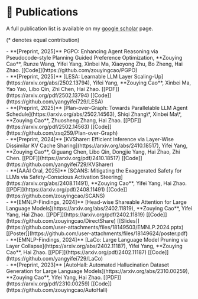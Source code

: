 # 📝 Publications

A full publication list is available on my [google scholar](https://scholar.google.com/citations?user=IIA4hMEAAAAJ&hl=zh-CN) page.

(* denotes equal contribution)
<div class='paper-box-text' markdown="1">
- **[Preprint, 2025]** PGPO: Enhancing Agent Reasoning via Pseudocode-style Planning Guided Preference Optimization, **Zouying Cao**, Runze Wang, Yifei Yang, Xinbei Ma, Xiaoyong Zhu, Bo Zheng, Hai Zhao.  [[Code]](https://github.com/zouyingcao/PGPO)
</div>

<div class='paper-box-text' markdown="1">
- **[Preprint, 2025]** [LESA: Learnable LLM Layer Scaling-Up](https://arxiv.org/abs/2502.13794), Yifei Yang, **Zouying Cao**, Xinbei Ma, Yao Yao, Libo Qin, Zhi Chen, Hai Zhao. [[PDF]](https://arxiv.org/pdf/2502.13794) [[Code]](https://github.com/yangyifei729/LESA)
</div>

<div class='paper-box-text' markdown="1">
- **[Preprint, 2025]** [Plan-over-Graph: Towards Parallelable LLM Agent Schedule](https://arxiv.org/abs/2502.14563), Shiqi Zhang\*, Xinbei Ma\*, **Zouying Cao**, Zhuosheng Zhang, Hai Zhao. [[PDF]](https://arxiv.org/pdf/2502.14563) [[Code]](https://github.com/zsq259/Plan-over-Graph)
</div>

<div class='paper-box-text' markdown="1">
- **[Preprint, 2024]** [KVSharer: Efficient Inference via Layer-Wise Dissimilar KV Cache Sharing](https://arxiv.org/abs/2410.18517), Yifei Yang, **Zouying Cao**, Qiguang Chen, Libo Qin, Dongjie Yang, Hai Zhao, Zhi Chen. [[PDF]](https://arxiv.org/pdf/2410.18517) [[Code]](https://github.com/yangyifei729/KVSharer)
</div>

<div class='paper-box-text' markdown="1">
- **[AAAI Oral, 2025]** [SCANS: Mitigating the Exaggerated Safety for LLMs via Safety-Conscious Activation Steering](https://arxiv.org/abs/2408.11491), **Zouying Cao**, Yifei Yang, Hai Zhao. [[PDF]](https://arxiv.org/pdf/2408.11491) [[Code]](https://github.com/zouyingcao/SCANS)
</div>

<div class='paper-box-text' markdown="1">
- **[EMNLP-Findings, 2024]** [Head-wise Shareable Attention for Large Language Models](https://arxiv.org/abs/2402.11819), **Zouying Cao**, Yifei Yang, Hai Zhao. [[PDF]](https://arxiv.org/pdf/2402.11819) [[Code]](https://github.com/zouyingcao/DirectShare) [[Slides]](https://github.com/user-attachments/files/18149503/EMNLP.2024.pptx) [[Poster]](https://github.com/user-attachments/files/18149624/poster.pdf)

</div>

<div class='paper-box-text' markdown="1">
- **[EMNLP-Findings, 2024]** [LaCo: Large Language Model Pruning via Layer Collapse](https://arxiv.org/abs/2402.11187), Yifei Yang, **Zouying Cao**, Hai Zhao. [[PDF]](https://arxiv.org/pdf/2402.11187) [[Code]](https://github.com/yangyifei729/LaCo)
</div>

<div class='paper-box-text' markdown="1">
- **[Preprint, 2023]** [AutoHall: Automated Hallucination Dataset Generation for Large Language Models](https://arxiv.org/abs/2310.00259), **Zouying Cao**, Yifei Yang, Hai Zhao. [[PDF]](https://arxiv.org/pdf/2310.00259) [[Code]](https://github.com/zouyingcao/AutoHall)
</div>
